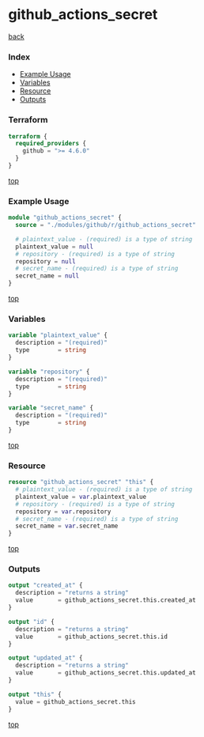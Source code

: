 # github_actions_secret

[back](../github.md)

### Index

- [Example Usage](#example-usage)
- [Variables](#variables)
- [Resource](#resource)
- [Outputs](#outputs)

### Terraform

```terraform
terraform {
  required_providers {
    github = ">= 4.6.0"
  }
}
```

[top](#index)

### Example Usage

```terraform
module "github_actions_secret" {
  source = "./modules/github/r/github_actions_secret"

  # plaintext_value - (required) is a type of string
  plaintext_value = null
  # repository - (required) is a type of string
  repository = null
  # secret_name - (required) is a type of string
  secret_name = null
}
```

[top](#index)

### Variables

```terraform
variable "plaintext_value" {
  description = "(required)"
  type        = string
}

variable "repository" {
  description = "(required)"
  type        = string
}

variable "secret_name" {
  description = "(required)"
  type        = string
}
```

[top](#index)

### Resource

```terraform
resource "github_actions_secret" "this" {
  # plaintext_value - (required) is a type of string
  plaintext_value = var.plaintext_value
  # repository - (required) is a type of string
  repository = var.repository
  # secret_name - (required) is a type of string
  secret_name = var.secret_name
}
```

[top](#index)

### Outputs

```terraform
output "created_at" {
  description = "returns a string"
  value       = github_actions_secret.this.created_at
}

output "id" {
  description = "returns a string"
  value       = github_actions_secret.this.id
}

output "updated_at" {
  description = "returns a string"
  value       = github_actions_secret.this.updated_at
}

output "this" {
  value = github_actions_secret.this
}
```

[top](#index)